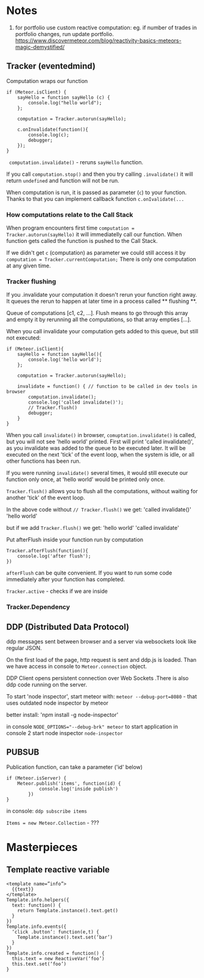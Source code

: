 # Notes

1. for portfolio use custom reactive computation: eg. if number of trades in portfolio changes, run update portfolio.
https://www.discovermeteor.com/blog/reactivity-basics-meteors-magic-demystified/

## Tracker (eventedmind)

Computation wraps our function
```
if (Meteor.isClient) {
    sayHello = function sayHello (c) {
        console.log("hello world");
    };

    computation = Tracker.autorun(sayHello);

    c.onInvalidate(function(){
        console.log(c);
        debugger;
    });
}
```

` computation.invalidate()` - reruns `sayHello` function.

If you call `computation.stop()` and then you try calling `.invalidate()` it will return `undefined` and function will not be run.

When computation is run, it is passed as parameter (`c`) to your function. Thanks to that you can implement callback function `c.onIvalidate(...`

### How computations relate to the Call Stack

When program encounters first time `computation = Tracker.autorun(sayHello)` it will immediatelly call our function. 
When function gets called the function is pushed to the Call Stack.

If we didn't get `c` (computation) as parameter we could still access it by 
`computation = Tracker.currentComputation;`
There is only one computation at any given time.

### Tracker flushing
If you .invalidate your computation it doesn't rerun your function right away. It queues the rerun to happen at later time in a process called ** flushing **. 

Queue of computations [c1, c2, ...]. Flush means to go through this array and empty it by rerunning all the computations, so that array empties [...].

When you call invalidate your computation gets added to this queue, but still not executed:

```
if (Meteor.isClient){
    sayHello = function sayHello(){
        console.log('hello world');
    };

    computation = Tracker.autorun(sayHello);

    invalidate = function() { // function to be called in dev tools in browser
        computation.invalidate();
        console.log('called invalidate()');
        // Tracker.flush()
        debugger;
    }
}
```

When you call `invalidate()` in browser, `comuptation.invalidate()` is called, but you will not see 'hello world' printed. First will print 'called invalidate()', as you invalidate was added to the queue to be executed later.
It will be executed on the next 'tick' of the event loop, when the system is idle, or all other functions has been run.

If you were running `invalidate()` several times, it would still execute our function only once, at 'hello world' would be printed only once.

`Tracker.flush()` allows you to flush all the computations, without waiting for another 'tick' of the event loop. 

In the above code without `// Tracker.flush()` we get:
'called invalidate()'
'hello world'

but if we add `Tracker.flush()` we get:
'hello world'
'called invalidate'

Put afterFlush inside your function run by computation
```
Tracker.afterFlush(function(){
    console.log('after flush');
})
```

`afterFlush` can be quite convenient. If you want to run some code immediately after your function has completed. 

`Tracker.active`  - checks if we are inside 

### Tracker.Dependency


## DDP (Distributed Data Protocol)
ddp messages sent between browser and a server via websockets look like regular JSON.

On the first load of the page, http request is sent and ddp.js is loaded. Than we have access in console to `Meteor.connection` object.

DDP Client opens persistent connection over Web Sockets .There is also ddp code running on the server. 

To start 'node inspector', start meteor with:
`meteor --debug-port=8080` - that uses outdated node inspector by meteor

better install: 'npm install -g node-inspector'

in console `NODE_OPTIONS="--debug-brk" meteor` to start application
in console 2 start node inspector `node-inspector`
  



## PUBSUB

Publication function, can take a parameter ('id' below)

```
if (Meteor.isServer) {
    Meteor.publish('items', function(id) {
            console.log('inside publish')
        })
}
```

in console:
`ddp subscribe items`

`Items = new Meteor.Collection` - ???


# Masterpieces

## Template reactive variable

```
<template name=”info”>
  {{text}}
</template>
Template.info.helpers({
  text: function() {
    return Template.instance().text.get()
  }
})
Template.info.events({
  ‘click .button’: function(e,t) {
    Template.instance().text.set(‘bar’)
  }
})
Template.info.created = function() {
  this.text = new ReactiveVar(‘foo’)
  this.text.set(‘foo’)
}
```












































